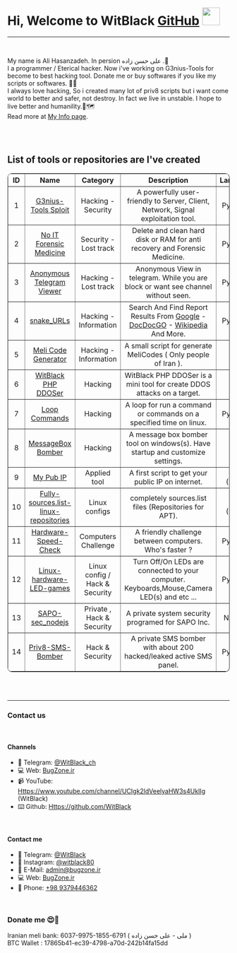 <h1>Hi, Welcome to WitBlack <a href="https://github.com/witblack/">GitHub</a> <img src="http://i.imgur.com/Cj4rMrS.gif" height="40" alt="" title="Welcome :)"/></h1>
<hr/></br/>

<p>
  My name is Ali Hasanzadeh. In persion علی حسن زاده .🕺<br/>
  I a programmer / Eterical hacker. Now i've working on G3nius-Tools for become to best hacking tool. Donate me or buy softwares if you like my scripts or softwares. 🤘👾<br/>
  I always love hacking, So i created many lot of priv8 scripts but i want come world to better and safer, not destroy.
  In fact we live in unstable. I hope to live better and humanility.🌾🗺<br/>
  Read more at <a href="https://github.com/witblack/WitBlack">My Info page</a>.
</p>

<br/><br/>
<p>
  <h2>List of tools or repositories are I've created</h2>
  <div align="center">
    <table border="1" style="border-radius: 10px;text-align: center;">
      <tr>
        <th>ID</th>
        <th>Name</th>
        <th>Category</th>
        <th>Description</th>
        <th>Language</th>
      </tr>
      <tr>
        <td>1</td>
        <td><a href="https://github.com/witblack/G3nius-Tools-Sploit">G3nius-Tools Sploit</a></td>
        <td>Hacking - Security</td>
        <td>A powerfully user-friendly to Server, Client, Network, Signal exploitation tool.</td>
        <td>Python 3</td>
      </tr>
      <tr>
        <td>2</td>
        <td><a href="https://github.com/witblack/No-IT-Forensic-Medicine">No IT Forensic Medicine</a></td>
        <td>Security - Lost track</td>
        <td>Delete and clean hard disk or RAM for anti recovery and Forensic Medicine.</td>
        <td>Python 2</td>
      </tr>
      <tr>
        <td>3</td>
        <td><a href="https://github.com/witblack/Anonymous-Telegram-Viewer">Anonymous Telegram Viewer</a></td>
        <td>Hacking - Lost track</td>
        <td>Anonymous View in telegram. While you are block or want see channel without seen.</td>
        <td>Python 2</td>
      </tr>
      <tr>
        <td>4</td>
        <td><a href="https://github.com/witblack/snake_URLs">snake_URLs</a></td>
        <td>Hacking - Information</td>
        <td>Search And Find Report Results From <a href="https://google.com">Google</a> - <a href="https://duckduckgo.com/">DocDocGO</a> - <a href="https://wikipedia.org">Wikipedia</a> And More.</td>
        <td>Python 2</td>
      </tr>
      <tr>
        <td>5</td>
        <td><a href="https://github.com/witblack/Meli-Code-Generator">Meli Code Generator</a></td>
        <td>Hacking - Information</td>
        <td>A small script for generate MeliCodes ( Only people of Iran ).</td>
        <td>PHP</td>
      </tr>
      <tr>
        <td>6</td>
        <td><a href="https://github.com/witblack/WitBlack-PHP-DDOSer">WitBlack PHP DDOSer</a></td>
        <td>Hacking</td>
        <td>WitBlack PHP DDOSer is a mini tool for create DDOS attacks on a target.</td>
        <td>PHP</td>
      </tr>
      <tr>
        <td>7</td>
        <td><a href="https://github.com/witblack/Loop-Commands">Loop Commands</a></td>
        <td>Hacking</td>
        <td>A loop for run a command or commands on a specified time on linux.</td>
        <td>Python 2</td>
      </tr>
      <tr>
        <td>8</td>
        <td><a href="https://github.com/witblack/MessageBox-Bomber">MessageBox Bomber</a></td>
        <td>Hacking</td>
        <td>A message box bomber tool on windows(s). Have startup and customize settings.</td>
        <td>C#</td>
      </tr>
      <tr>
        <td>9</td>
        <td><a href="https://github.com/witblack/mypubip">My Pub IP</a></td>
        <td>Applied tool</td>
        <td>A first script to get your public IP on internet.</td>
        <td>Shell (Bash)</td>
      </tr>
      <tr>
        <td>10</td>
        <td><a href="https://github.com/witblack/fully-sources.list-linux-repositories">Fully-sources.list-linux-repositories</a></td>
        <td>Linux configs</td>
        <td>completely sources.list files (Repositories for APT).</td>
        <td>Shell (Bash)</td>
      </tr>
      <tr>
        <td>11</td>
        <td><a href="https://github.com/witblack/Hardware-Speed-Check">Hardware-Speed-Check</a></td>
        <td>Computers Challenge</td>
        <td>A friendly challenge between computers. Who's faster ?</td>
        <td>Python 3</td>
      </tr>
      <tr>
        <td>12</td>
        <td><a href="https://github.com/witblack/Linux-Hardware-LED-games">Linux-hardware-LED-games</a></td>
        <td>Linux config / Hack & Security</td>
        <td>Turn Off/On LEDs are connected to your computer. Keyboards,Mouse,Camera LED(s) and etc ...</td>
        <td>Python 3</td>
      </tr>
      <tr>
        <td>13</td>
        <td><a href="https://github.com/witblack/SAPO-sec_nodejs">SAPO-sec_nodejs</a></td>
        <td>Private , Hack & Security</td>
        <td>A private system security programed for SAPO Inc.</td>
        <td>NodeJS</td>
      </tr>
      <tr>
        <td>14</td>
        <td><a href="https://github.com/witblack/priv8-SMS-Bomber">Priv8-SMS-Bomber</a></td>
        <td>Hack & Security</td>
        <td>A private SMS bomber with about 200 hacked/leaked active SMS panel.</td>
        <td>Python 3</td>
      </tr>
    </table>
    </div>
</p>
<br/><br/>
<hr/>
<h3>Contact us</h3>
</hr><br/>

<h4>Channels</h4>
<p>
  <ul>
      <li>💬 Telegram:       <a href="Https://t.me/WitBlack_ch">@WitBlack_ch</a></li>
      <li>💻 Web:       <a href="Https://BugZone.ir">BugZone.ir</a></li>
      <li>📹 YouTube:       <a href="Https://www.youtube.com/channel/UCIgk2ldVeelyaHW3s4UkIIg">Https://www.youtube.com/channel/UCIgk2ldVeelyaHW3s4UkIIg</a> (WitBlack)</li>
      <li>⌨️ Github:       <a href="Https://github.com/WitBlack">Https://github.com/WitBlack</a></li>
  </ul>
</p>

<br/>
<h4>Contact me</h4>
<p>
  <ul>
      <li>💬 Telegram:       <a href="Https://t.me/WitBlack">@WitBlack</a></li>
      <li>📱 Instagram:       <a href="https://instagram.com/WitBlack_pv">@witblack80</a></li>
      <li>📧 E-Mail:       <a href="mailto:admin@bugzone.ir">admin@bugzone.ir</a></li>
      <li>💻 Web:       <a href="Https://BugZone.ir">BugZone.ir</a></li>
      <li>🤙 Phone:       <a href="tel:+989379446362">+98 9379446362</a></li>
  </ul>
</p>
<br/>

<h3>Donate me 😍🙏</h3>
<p>
  Iranian meli bank: 6037-9975-1855-6791 ( ملی - علی حسن زاده )<br/>
  BTC Wallet : 17865b41-ec39-4798-a70d-242b14fa15dd
</p>

